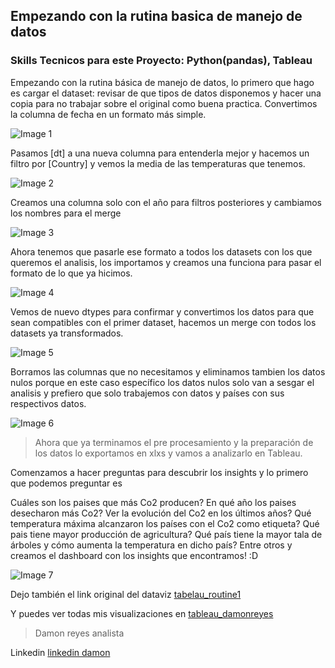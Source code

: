 ## Empezando con la rutina basica de manejo de datos
### Skills Tecnicos para este Proyecto:  Python(pandas), Tableau
Empezando con la rutina básica de manejo de datos, lo primero que hago es cargar el dataset: revisar de que tipos de datos disponemos y hacer una copia para no trabajar sobre el original como buena practica. Convertimos la columna de fecha en un formato más simple.

![Image 1](https://github.com/DamonReyes/Routine_1/blob/main/Screenshots/Screenshot%20(11).png)

Pasamos [dt] a una nueva columna para entenderla mejor y hacemos un filtro por [Country] y vemos la media de las temperaturas que tenemos.

![Image 2](https://github.com/DamonReyes/Routine_1/blob/main/Screenshots/Screenshot%20(12).png)

Creamos una columna solo con el año para filtros posteriores y cambiamos los nombres para el merge

![Image 3](https://github.com/DamonReyes/Routine_1/blob/main/Screenshots/Screenshot%20(13).png)

Ahora tenemos que pasarle ese formato a todos los datasets con los que queremos el analisis, los importamos y creamos una funciona para pasar el formato de lo que ya hicimos.

![Image 4](https://github.com/DamonReyes/Routine_1/blob/main/Screenshots/Screenshot%20(15).png)

Vemos de nuevo dtypes para confirmar y convertimos los datos para que sean compatibles con el primer dataset, hacemos un merge con todos los datasets ya transformados.

![Image 5](https://github.com/DamonReyes/Routine_1/blob/main/Screenshots/Screenshot%20(16).png)

Borramos las columnas que no necesitamos y eliminamos tambien los datos nulos porque en este caso específico los datos nulos solo van a sesgar el analisis y prefiero que solo trabajemos con datos y países con sus respectivos datos.

![Image 6](https://github.com/DamonReyes/Routine_1/blob/main/Screenshots/Screenshot%20(17).png)

> Ahora que ya terminamos el pre procesamiento y la preparación de los datos lo exportamos en xlxs y vamos a analizarlo en Tableau.

Comenzamos a hacer preguntas para descubrir los insights y lo primero que podemos preguntar es

Cuáles son los paises que más Co2 producen?
En qué año los paises desecharon más Co2?
Ver la evolución del Co2 en los últimos años?
Qué temperatura máxima alcanzaron los países con el Co2 como etiqueta?
Qué pais tiene mayor producción de agricultura?
Qué país tiene la mayor tala de árboles y cómo aumenta la temperatura en dicho país?
Entre otros y creamos el dashboard con los insights que encontramos! :D

![Image 7](https://github.com/DamonReyes/Routine_1/blob/main/Screenshots/Screenshot%20(19).png)

Dejo también el link original del dataviz [tabelau_routine1](https://public.tableau.com/profile/damon.reyes#!/vizhome/routine1/Dashboard1)

Y puedes ver todas mis visualizaciones en [tableau_damonreyes](https://public.tableau.com/profile/damon.reyes#!/)

> Damon reyes analista

Linkedin [linkedin damon](https://www.linkedin.com/in/damon-reyes/)

